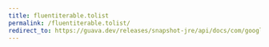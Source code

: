 ```yaml
---
title: fluentiterable.tolist
permalink: /fluentiterable.tolist/
redirect_to: https://guava.dev/releases/snapshot-jre/api/docs/com/google/common/collect/FluentIterable.html#toList--
---
```

